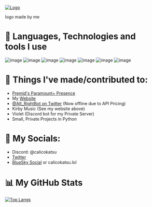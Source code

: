 [![Logo](https://github.com/user-attachments/assets/a99cd6ab-9f68-48a9-8a8c-c761fd9c5b64)
](https://bsky.app/profile/calicokatsu.fun)

logo made by me

# 🔧 Languages, Technologies and tools I use
![image](https://img.shields.io/badge/React-20232A?style=for-the-badge&logo=react&logoColor=61DAFB) ![image](https://img.shields.io/badge/JavaScript-F7DF1E?style=for-the-badge&logo=javascript&logoColor=black) ![image](https://img.shields.io/badge/typescrpt-000000?style=for-the-badge&logo=typescript&logoColor=1974D2) ![image](https://img.shields.io/badge/Python-ffd343?logo=python&style=for-the-badge) ![image](https://img.shields.io/badge/TailwindCSS-black?logo=tailwindcss&style=for-the-badge) ![image](https://img.shields.io/badge/Visual_studio_code-44aff3?logo=visualstudiocode&style=for-the-badge) ![image](https://img.shields.io/badge/Rust-20232A?style=for-the-badge&logo=rust&logoColor=c75a11)


# 🔨 Things I've made/contributed to:

- [Premid's Paramount+ Presence](https://github.com/tenKatsu/Presences)
- My [Website](https://calicokatsu.fun)
- [@Alt_RightBot on Twitter](https://twitter.com/Alt_RightBot) (Now offline due to API Pricing)
- Kirby Music (See my website above)
- Violet (Discord bot for my Private Server)
- Small, Private Projects in Python

# 📩 My Socials:
- Discord: @calicokatsu
- [Twitter](https://twitter.com/calicokatzzzu)
- [BlueSky Social](https://bsky.app/profile/calicokatsu.lol) or calicokatsu.lol

# 📊 My GitHub Stats
[![Top Langs](https://github-readme-stats.vercel.app/api/top-langs/?username=calicokatsu)](https://github.com/anuraghazra/github-readme-stats)

